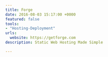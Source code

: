 ```yaml
---
title: Forge
date: 2016-08-03 15:17:00 +0000
featured: false
tools:
- "Hosting-Deployment"
urls:
  website: https://getforge.com
description: Static Web Hosting Made Simple

---
```

